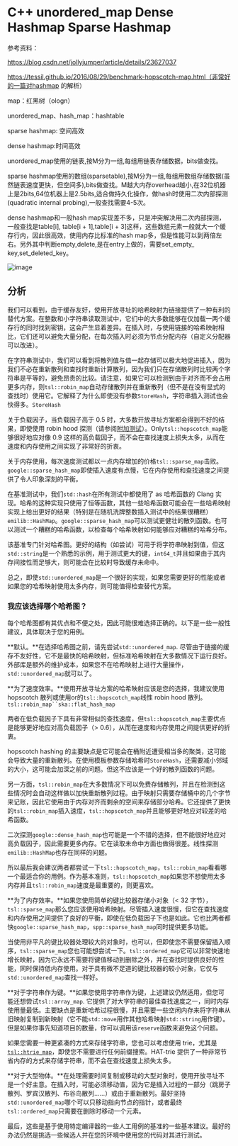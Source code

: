 # C++ unordered_map Dense Hashmap Sparse Hashmap

参考资料：

https://blog.csdn.net/jollyjumper/article/details/23627037

https://tessil.github.io/2016/08/29/benchmark-hopscotch-map.html（非常好的一篇对hashmap 的解析）

map：红黑树（ologn）

unordered_map、hash_map：hashtable

sparse hashmap: 空间高效

dense hashmap:时间高效

unordered_map使用的链表,按M分为一组,每组用链表存储数据，bits做查找。

sparse hashmap使用的数组(sparsetable),按M分为一组,每组用数组存储数据(虽然链表速度更快，但空间多),bits做查找。M越大内存overhead越小,在32位机器上是2bits,64位机器上是2.5bits,适合做持久化操作，做hash时使用二次内部探测(quadratic internal probing),一般查找需要4-5次。

dense hashmap和一般hash map实现差不多，只是冲突解决用二次内部探测，一般查找是table[i], table[i + 1],table[i + 3]这样，这些数组元素一般就大一个缓存行内，因此很高效，使用内存比标准的hash map多，但是性能可以到两倍左右。另外其中判断empty,delete,是在entry上做的，需要set_empty_ key,set_deleted_key。

![image](https://s1.328888.xyz/2022/09/03/knQeN.png)

## 分析

我们可以看到，由于缓存友好，使用开放寻址的哈希映射为链接提供了一种有利的替代方案。在整数和小字符串读取测试中，它们中的大多数能够在仅加载一两个缓存行的同时找到密钥，这会产生显着差异。在插入时，与使用链接的哈希映射相比，它们还可以避免大量分配，在每次插入时必须为节点分配内存（自定义分配器可以改进）。

在字符串测试中，我们可以看到将散列值与值一起存储可以极大地促进插入，因为我们不必在重新散列和查找时重新计算散列，因为我们只在存储散列时比较两个字符串是平等的，避免昂贵的比较。请注意，如果它可以检测到由于对齐而不会占用更多内存，则`tsl::robin_map`自动存储散列并在重新散列（但不是在没有显式的查找时）使用它。它解释了为什么即使没有参数`StoreHash`，字符串插入测试也会快得多。`StoreHash`

关于负载因子，当负载因子高于 0.5 时，大多数开放寻址方案都会得到不好的结果，即使使用 robin hood 探测（请参阅[附加测试](https://tessil.github.io/other/hash_table_benchmark.html)）。Only`tsl::hopscotch_map`能够很好地应对像 0.9 这样的高负载因子，而不会在查找速度上损失太多，从而在速度和内存使用之间实现了非常好的折衷。

关于内存使用，每次速度测试都以一点内存增加的价格`tsl::sparse_map`击败。`google::sparse_hash_map`即使插入速度有点慢，它在内存使用和查找速度之间提供了令人印象深刻的平衡。

在基准测试中，我们`std::hash`在所有测试中都使用了 as 哈希函数的 Clang 实现。哈希的这种实现只使用了恒等函数，其他一些哈希函数可能会在一些哈希映射实现上给出更好的结果（特别是在随机洗牌整数插入测试中的结果很糟糕）`emilib::HashMap`。`google::sparse_hash_map`可以测试更健壮的散列函数。也可以测试一个糟糕的哈希函数，以检查每个哈希映射如何能够应对糟糕的哈希分布。

该基准专门针对哈希图。更好的结构（如尝试）可用于将字符串映射到值，但这`std::string`是一个熟悉的示例，用于测试更大的键，`int64_t`并且如果由于其内存间接性而足够大，则可能会在比较时导致缓存未命中。

总之，即使`std::unordered_map`是一个很好的实现，如果您需要更好的性能或者如果您的哈希映射使用太多内存，则可能值得检查替代方案。



### 我应该选择哪个哈希图？

每个哈希图都有其优点和不便之处，因此可能很难选择正确的。以下是一些一般性建议，具体取决于您的用例。

**默认。**在选择哈希图之前，请先尝试`std::unordered_map`. 尽管由于链接的缓存不友好性，它不是最快的哈希映射，但标准哈希映射在大多数情况下运行良好。外部库是额外的维护成本，如果您不在哈希映射上进行大量操作，`std::unordered_map`就可以了。

**为了速度效率。**使用开放寻址方案的哈希映射应该是您的选择，我建议使用 hopscotch 散列或使用or的`tsl::hopscotch_map`线性 robin hood 散列。`tsl::robin_map``ska::flat_hash_map`

两者在低负载因子下具有非常相似的查找速度，但`tsl::hopscotch_map`主要优点是能够更好地应对高负载因子（> 0.6），从而在速度和内存使用之间提供更好的折衷。

hopscotch hashing 的主要缺点是它可能会在桶附近遭受相当多的聚类，这可能会导致大量的重新散列。在使用模板参数存储哈希时`StoreHash`，还需要减小邻域的大小，这可能会加深之前的问题。但这不应该是一个好的散列函数的问题。

另一方面，`tsl::robin_map`在大多数情况下可以免费存储散列，并且在检测到这些情况时会自动这样做以加快重新散列过程。由于映射只需要存储桶中的几个字节来记账，因此它使用由于内存对齐而剩余的空间来存储部分哈希。它还提供了更快的`tsl::robin_map`插入速度，`tsl::hopscotch_map`并且能够更好地应对较差的哈希函数。

二次探测`google::dense_hash_map`也可能是一个不错的选择，但不能很好地应对高负载因子，因此需要更多内存。它在读取未命中方面也做得很差。线性探测`emilib::HashMap`也存在同样的问题。

所以最后我会建议两者都尝试一下`tsl::hopscotch_map`，`tsl::robin_map`看看哪一个最适合你的用例。作为基本准则，`tsl::hopscotch_map`如果您不想使用太多内存并且`tsl::robin_map`速度是最重要的，则更喜欢。

**为了内存效率。**如果您使用简单的键比较器存储小对象（< 32 字节），`tsl::sparse_map`那么您应该使用哈希映射。尽管插入速度很慢，但它在查找速度和内存使用之间提供了良好的平衡，即使在低负载因子下也是如此。它也比两者都快`google::sparse_hash_map`，`spp::sparse_hash_map`同时提供更多功能。

当使用非平凡的键比较器处理较大的对象时，也可以，但即使您不需要保留插入顺序，`tsl::sparse_map`您也可能想尝试一下。`tsl::ordered_map`它可以非常快速地增长映射，因为它永远不需要将键值移动到删除之外，并在查找时提供良好的性能，同时保持低内存使用。对于具有微不足道的键比较器的较小对象，它仅与`std::unordered_map`查找一样好。

**对于字符串作为键。**如果您使用字符串作为键，上述建议仍然适用，但您可能还想尝试`tsl::array_map`. 它提供了对大字符串的最佳查找速度之一，同时内存使用量最低。主要缺点是重新哈希过程很慢，并且需要一些空闲内存来将字符串从旧映射复制到新映射（它不能`std::move`用作其他哈希映射`std::string`用作键）。但是如果你事先知道项目的数量，你可以调用该`reserve`函数来避免这个问题。

如果您需要一种更紧凑的方式来存储字符串，您也可以考虑使用 trie，尤其是[`tsl::htrie_map`](https://github.com/Tessil/hat-trie)，即使您不需要进行任何前缀搜索。HAT-trie 提供了一种非常节省内存的方式来存储字符串，而不会在查找速度上损失太多。

**对于大型物体。**在处理需要时间复制或移动的大型对象时，使用开放寻址不是一个好主意。在插入时，可能必须移动值，因为它是插入过程的一部分（跳房子散列、罗宾汉散列、布谷鸟散列……）或由于重新散列。最好坚持`std::unordered_map`哪个可以只移动指向节点的指针，或者最终`tsl::ordered_map`只需要在删除时移动一个元素。

最后，这些是基于使用特定编译器的一些人工用例的基准的一些基本建议。最好的办法仍然是挑选一些候选人并在您的环境中使用您的代码对其进行测试。













